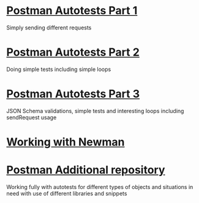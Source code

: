 # [Postman Autotests Part 1](https://github.com/MariaDash/Postman/blob/main/Postman%20Autotests/Postman%20Autotests%20Part%201.md)

Simply sending different requests

# [Postman Autotests Part 2](https://github.com/MariaDash/Postman/blob/main/Postman%20Autotests/Postman%20Autotests%20Part%202.md)

Doing simple tests including simple loops   
 
# [Postman Autotests Part 3](https://github.com/MariaDash/Postman/blob/main/Postman%20Autotests/Postman%20Autotests%20Part%203.md)

JSON Schema validations, simple tests and interesting loops including sendRequest usage
# [Working with Newman](https://github.com/MariaDash/Postman/blob/main/Postman%20Autotests/Working%20with%20Newman.md)

# [Postman Additional repository](https://github.com/MariaDash/Postman_additional)
Working fully with autotests for different types of objects  and situations in need with use of different libraries and snippets

